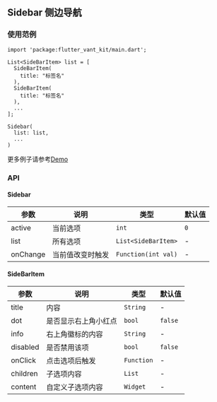 ## Sidebar 侧边导航

### 使用范例

```
import 'package:flutter_vant_kit/main.dart';

List<SideBarItem> list = [
  SideBarItem(
    title: "标签名"
  ),
  SideBarItem(
    title: "标签名"
  ),
  ...
];

Sidebar(
  list: list,
  ...
)
```

更多例子请参考[Demo](../example/lib/routes/demoSidebar.dart)

### API

#### Sidebar

| 参数  | 说明  | 类型  | 默认值  |
| ------------ | ------------ | ------------ | ------------ |
| active | 当前选项 | `int` | `0` |
| list | 所有选项 | `List<SideBarItem>` | - |
| onChange | 当前值改变时触发 | `Function(int val)` | - |

#### SideBarItem

| 参数  | 说明  | 类型  | 默认值  |
| ------------ | ------------ | ------------ | ------------ |
| title | 内容 | `String` | - |
| dot | 是否显示右上角小红点 | `bool` | `false` |
| info | 右上角徽标的内容 | `String` | - |
| disabled | 是否禁用该项 | `bool` | `false` |
| onClick | 点击选项后触发 | `Function` | - |
| children | 子选项内容 | `List` | - |
| content | 自定义子选项内容 | `Widget` | - |

